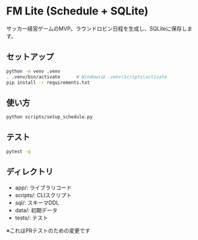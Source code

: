 # FM Lite (Schedule + SQLite)

サッカー経営ゲームのMVP。ラウンドロビン日程を生成し、SQLiteに保存します。

## セットアップ
```bash
python -m venv .venv
. .venv/bin/activate      # Windowsは .venv\Scripts\activate
pip install -r requirements.txt
```

## 使い方
```bash
python scripts/setup_schedule.py
```

## テスト
```bash
pytest -q
```

## ディレクトリ
- app/: ライブラリコード
- scripts/: CLIスクリプト
- sql/: スキーマDDL
- data/: 初期データ
- tests/: テスト

※これはPRテストのための変更です
